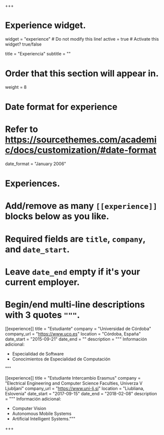 +++
# Experience widget.
widget = "experience"  # Do not modify this line!
active = true  # Activate this widget? true/false

title = "Experiencia"
subtitle = ""

# Order that this section will appear in.
weight = 8

# Date format for experience
#   Refer to https://sourcethemes.com/academic/docs/customization/#date-format
date_format = "January 2006"

# Experiences.
#   Add/remove as many `[[experience]]` blocks below as you like.
#   Required fields are `title`, `company`, and `date_start`.
#   Leave `date_end` empty if it's your current employer.
#   Begin/end multi-line descriptions with 3 quotes `"""`.
[[experience]]
  title = "Estudiante"
  company = "Universidad de Córdoba"
  company_url = "https://www.uco.es"
  location = "Córdoba, España"
  date_start = "2015-09-21"
  date_end = ""
  description = """
  Información adicional:

  * Especialidad de Software
  * Conocimientos de Especialidad de Computación

  """

[[experience]]
  title = "Estudiante Intercambio Erasmus"
  company = "Electrical Engineering and Computer Science Faculties, Univerza V Ljubljani"
  company_url = "https://www.uni-lj.si"
  location = "Liubliana, Eslovenia"
  date_start = "2017-09-15"
  date_end = "2018-02-08"
  description = """
  Información adicional:

  * Computer Vision
  * Autonomous Mobile Systems
  * Artificial Intelligent Systems."""

+++
